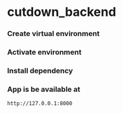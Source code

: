 # cutdown_backend



### Create virtual environment




### Activate environment


### Install dependency 

### App is be available at

```bash
http://127.0.0.1:8000
```